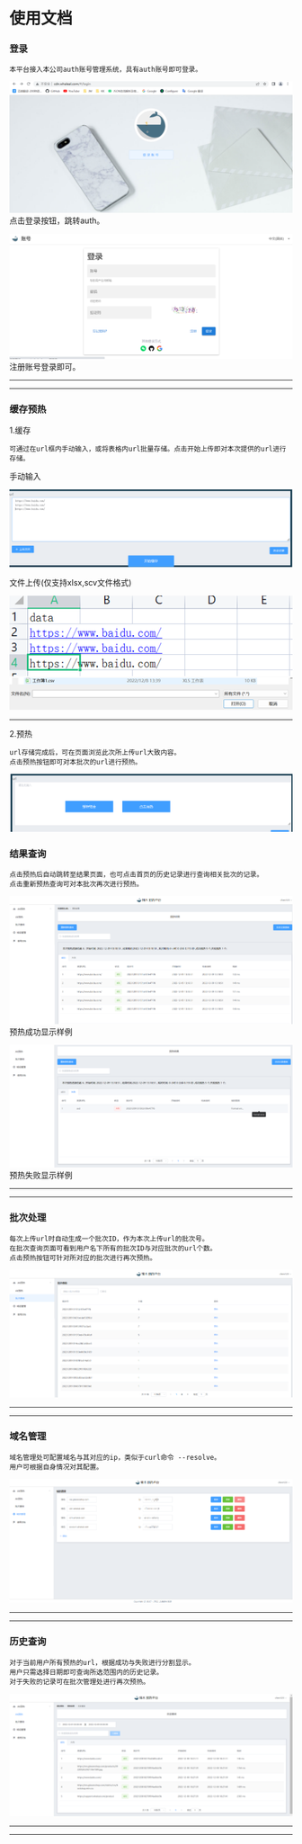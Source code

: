 # 使用文档

### 登录 
   
    本平台接入本公司auth账号管理系统，具有auth账号即可登录。

 
![login.png](image/login.png)点击登录按钮，跳转auth。

![auth_login.png](./image/auth_login.png) 注册账号登录即可。

----
----

###  缓存预热

1.缓存

    可通过在url框内手动输入，或将表格内url批量存储。点击开始上传即对本次提供的url进行存储。

手动输入


![write_url.png](image/write_url.png)

文件上传(仅支持xlsx,scv文件格式)


![upload_url.png](image/upload_url.png)
![file.png](image/file.png)

----

2.预热

    url存储完成后，可在页面浏览此次所上传url大致内容。
    点击预热按钮即可对本批次的url进行预热。



![warm.png](image/warm.png)

### 结果查询

    点击预热后自动跳转至结果页面，也可点击首页的历史记录进行查询相关批次的记录。
    点击重新预热查询可对本批次再次进行预热。



![result_suc.png](image/result_suc.png)预热成功显示样例

![result_fail.png](image/result_fail.png)预热失败显示样例

----
----

### 批次处理
    
    每次上传url时自动生成一个批次ID，作为本次上传url的批次号。
    在批次查询页面可看到用户名下所有的批次ID与对应批次的url个数。
    点击预热按钮可针对所对应的批次进行再次预热。

![batch.png](image/batch.png)

----
----

### 域名管理

    域名管理处可配置域名与其对应的ip，类似于curl命令 --resolve。
    用户可根据自身情况对其配置。

![ipSet.png](image/ipSet.png)

    
----
----

### 历史查询

    对于当前用户所有预热的url，根据成功与失败进行分割显示。
    用户只需选择日期即可查询所选范围内的历史记录。
    对于失败的记录可在批次管理处进行再次预热。

![history.png](image/history.png)



----
----
